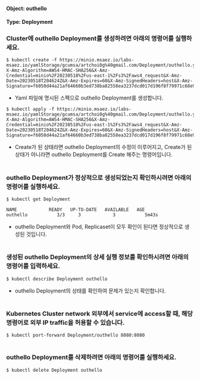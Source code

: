 
#### Object: outhello
#### Type: Deployment

### Cluster에 outhello Deployment를 생성하려면 아래의 명령어를 실행하세요.

```
$ kubectl create -f https://minio.msaez.io/labs-msaez.io/yamlStorage/gcumsa/artchoi0g%40gmail.com/Deployment/outhello.yaml?X-Amz-Algorithm=AWS4-HMAC-SHA256&X-Amz-Credential=minio%2F20230518%2Fus-east-1%2Fs3%2Faws4_request&X-Amz-Date=20230518T204624Z&X-Amz-Expires=60&X-Amz-SignedHeaders=host&X-Amz-Signature=f6050d44a21af64660b3ed738ba82558ea3237dcd017d196f8f79971c68e9943
```
- Yaml 파일에 명시된 스펙으로 outhello Deployment를 생성합니다.

```
$ kubectl apply -f https://minio.msaez.io/labs-msaez.io/yamlStorage/gcumsa/artchoi0g%40gmail.com/Deployment/outhello.yaml?X-Amz-Algorithm=AWS4-HMAC-SHA256&X-Amz-Credential=minio%2F20230518%2Fus-east-1%2Fs3%2Faws4_request&X-Amz-Date=20230518T204624Z&X-Amz-Expires=60&X-Amz-SignedHeaders=host&X-Amz-Signature=f6050d44a21af64660b3ed738ba82558ea3237dcd017d196f8f79971c68e9943
```
- Create가 된 상태라면 outhello Deployment의 수정이 이루어지고, Create가 된 상태가 아니라면 outhello Deployment를 Create 해주는 명령어입니다.  
#

### outhello Deployment가 정상적으로 생성되었는지 확인하시려면 아래의 명령어를 실행하세요.

```
$ kubectl get Deployment

NAME            READY   UP-TO-DATE   AVAILABLE   AGE
outhello           3/3     3            3           5m43s

```
- outhello Deployment와 Pod, Replicaset이 모두 확인이 된다면 정상적으로 생성된 것입니다.
#

### 생성된 outhello Deployment의 상세 실행 정보를 확인하시려면 아래의 명령어를 입력하세요.

```
$ kubectl describe Deployment outhello
```
- outhello Deployment의 상태를 확인하여 문제가 있는지 확인합니다. 
#

### Kubernetes Cluster network 외부에서 service에 access할 때, 해당 명령어로 외부 IP traffic을 허용할 수 있습니다.

```
$ kubectl port-forward Deployment/outhello 8080:8080
```
#

### outhello Deployment를 삭제하려면 아래의 명령어를 실행하세요.

```
$ kubectl delete Deployment outhello
```
#

